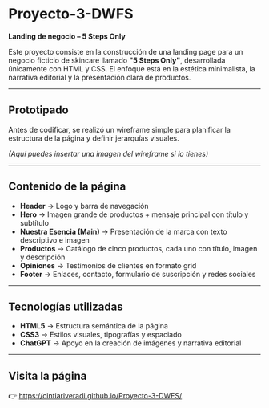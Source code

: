 # Proyecto-3-DWFS 
**Landing de negocio – 5 Steps Only**

Este proyecto consiste en la construcción de una landing page para un negocio ficticio de skincare llamado **"5 Steps Only"**, desarrollada únicamente con HTML y CSS. El enfoque está en la estética minimalista, la narrativa editorial y la presentación clara de productos.

---

##  Prototipado

Antes de codificar, se realizó un wireframe simple para planificar la estructura de la página y definir jerarquías visuales.

*(Aquí puedes insertar una imagen del wireframe si lo tienes)*

---

## Contenido de la página

- **Header** → Logo y barra de navegación
- **Hero** → Imagen grande de productos + mensaje principal con título y subtítulo
- **Nuestra Esencia (Main)** → Presentación de la marca con texto descriptivo e imagen
- **Productos** → Catálogo de cinco productos, cada uno con título, imagen y descripción
- **Opiniones** → Testimonios de clientes en formato grid
- **Footer** → Enlaces, contacto, formulario de suscripción y redes sociales

---

## Tecnologías utilizadas

- **HTML5** → Estructura semántica de la página  
- **CSS3** → Estilos visuales, tipografías y espaciado  
- **ChatGPT** → Apoyo en la creación de imágenes y narrativa editorial

---

## Visita la página

👉 https://cintiariveradi.github.io/Proyecto-3-DWFS/


